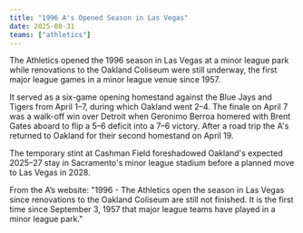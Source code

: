 ```yaml
---
title: "1996 A's Opened Season in Las Vegas"
date: 2025-08-31
teams: ["athletics"]
---
```


The Athletics opened the 1996 season in Las Vegas at a minor league park while renovations to the Oakland Coliseum were still underway, the first major league games in a minor league venue since 1957.

<!--more-->

It served as a six-game opening homestand against the Blue Jays and Tigers from April 1–7, during which Oakland went 2–4. The finale on April 7 was a walk-off win over Detroit when Geronimo Berroa homered with Brent Gates aboard to flip a 5–6 deficit into a 7–6 victory. After a road trip the A's returned to Oakland for their second homestand on April 19.

The temporary stint at Cashman Field foreshadowed Oakland's expected 2025–27 stay in Sacramento's minor league stadium before a planned move to Las Vegas in 2028.

From the A’s website: "1996 - The Athletics open the season in Las Vegas since renovations to the Oakland Coliseum are still not finished. It is the first time since September 3, 1957 that major league teams have played in a minor league park."

